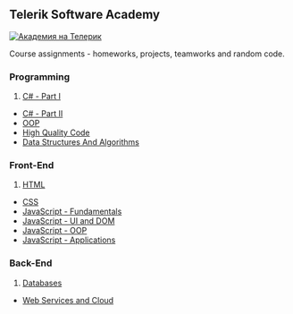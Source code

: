 ## Telerik Software Academy
<a href="http://academy.telerik.com/" title="Telerik Academy"><img src="http://academy.telerik.com/images/default-album/telerik-academy-banner.jpg?sfvrsn=2" alt="Академия на Телерик"/></a>

Course assignments - homeworks, projects, teamworks and random code.

### Programming

1. [C# - Part I](https://github.com/neutrino-git/TelerikAcademy/tree/master/Programming/01.CSharp-Part-1)
* [C# - Part II](https://github.com/neutrino-git/TelerikAcademy/tree/master/Programming/02.CSharp-Part-2)
* [OOP](https://github.com/neutrino-git/TelerikAcademy/tree/master/Programming/03.OOP)
* [High Quality Code](https://github.com/neutrino-git/TelerikAcademy/tree/master/Programming/04.HighQualityCode)
* [Data Structures And Algorithms](https://github.com/neutrino-git/TelerikAcademy/tree/master/Programming/05.DataStructuresAndAlgorithms)

### Front-End

1. [HTML](https://github.com/neutrino-git/TelerikAcademy/tree/master/Front-End/01.HTML)
* [CSS](https://github.com/neutrino-git/TelerikAcademy/tree/master/Front-End/02.CSS)
* [JavaScript - Fundamentals](https://github.com/neutrino-git/TelerikAcademy/tree/master/Front-End/03.JavaScript-Fundamentals)
* [JavaScript - UI and DOM](https://github.com/neutrino-git/TelerikAcademy/tree/master/Front-End/04.JavaScript-UI-DOM)
* [JavaScript - OOP](https://github.com/neutrino-git/TelerikAcademy/tree/master/Front-End/05.JavaScript-OOP)
* [JavaScript - Applications](https://github.com/neutrino-git/TelerikAcademy/tree/master/Front-End/06.JavaScript-Applications)

### Back-End

1. [Databases](https://github.com/neutrino-git/TelerikAcademy/tree/master/Databases)
* [Web Services and Cloud](https://github.com/neutrino-git/TelerikAcademy/tree/master/Web-Services)

